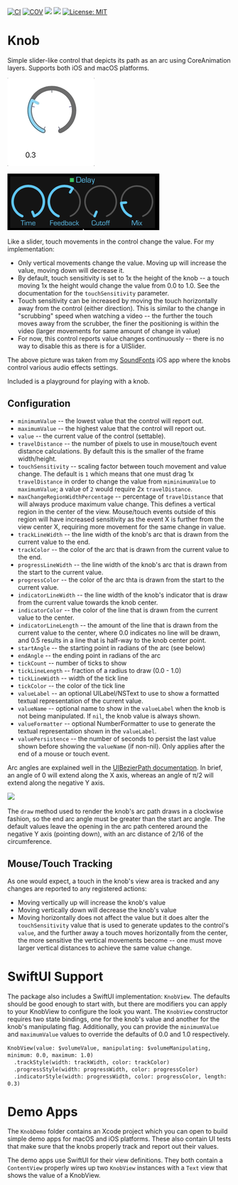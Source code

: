 [![CI](https://github.com/bradhowes/Knob/workflows/CI/badge.svg)](https://github.com/bradhowes/Knob)
[![COV](https://img.shields.io/endpoint?url=https://gist.githubusercontent.com/bradhowes/b307c10e9eb7882e6a83a3bcb1e5cd5d/raw/Knob-coverage.json)](https://github.com/bradhowes/swift-math-parser/blob/main/.github/workflows/CI.yml)
[![](https://img.shields.io/endpoint?url=https%3A%2F%2Fswiftpackageindex.com%2Fapi%2Fpackages%2Fbradhowes%2FKnob%2Fbadge%3Ftype%3Dplatforms)](https://swiftpackageindex.com/bradhowes/Knob)
[![](https://img.shields.io/endpoint?url=https%3A%2F%2Fswiftpackageindex.com%2Fapi%2Fpackages%2Fbradhowes%2FKnob%2Fbadge%3Ftype%3Dswift-versions)](https://swiftpackageindex.com/bradhowes/Knob)
[![License: MIT](https://img.shields.io/badge/License-MIT-A31F34.svg)](https://opensource.org/licenses/MIT)

# Knob

Simple slider-like control that depicts its path as an arc using CoreAnimation layers. Supports both iOS and macOS 
platforms.

![](KnobMove.gif)


![](example.png)

Like a slider, touch movements in the control change the value. For my implementation:

* Only vertical movements change the value. Moving up will increase the value, moving down will decrease it.
* By default, touch sensitivity is set to 1x the height of the knob -- a touch moving 1x the height would
  change the value from 0.0 to 1.0. See the documentation for the `touchSensitivity` parameter.
* Touch sensitivity can be increased by moving the touch horizontally away from the control (either direction).
  This is similar to the change in "scrubbing" speed when watching a video -- the further the touch moves away
  from the scrubber, the finer the positioning is within the video (larger movements for same amount of change in value)
* For now, this control reports value changes continuously -- there is no way to disable this as there is for
  a UISlider.

The above picture was taken from my [SoundFonts](https://github.com/bradhowes/SoundFonts) iOS app where the
knobs control various audio effects settings.

Included is a playground for playing with a knob.

## Configuration

* `minimumValue` -- the lowest value that the control will report out.
* `maximumValue` -- the highest value that the control will report out.
* `value` -- the current value of the control (settable).
* `travelDistance` -- the number of pixels to use in mouse/touch event distance calculations. By default this is the 
smaller of the frame width/height.
* `touchSensitivity` -- scaling factor between touch movement and value change. The default is `1` which means that one
must drag 1x `travelDistance` in order to change the value from `miminimumValue` to `maximumValue`; a value of `2` would
require 2x `travelDistance`.
* `maxChangeRegionWidthPercentage` -- percentage of `travelDistance` that will always produce maximum value change. This
defines a vertical region in the center of the view. Mouse/touch events outside of this region will have increased 
sensitivity as the event X is further from the view center X, requiring more movement for the same change in value.
* `trackLineWidth` -- the line width of the knob's arc that is drawn from the current value to the end.
* `trackColor` -- the color of the arc that is drawn from the current value to the end.
* `progressLineWidth` -- the line width of the knob's arc that is drawn from the start to the current value.
* `progressColor` -- the color of the arc thta is drawn from the start to the current value.
* `indicatorLineWidth` -- the line width of the knob's indicator that is draw from the current value towards the 
knob center.
* `indicatorColor` -- the color of the line that is drawn from the current value to the center.
* `indicatorLineLength` -- the amount of the line that is drawn from the current value to the center, where 0.0 
indicates no line will be drawn, and 0.5 results in a line that is half-way to the knob center point.
* `startAngle` -- the starting point in radians of the arc (see below)
* `endAngle` -- the ending point in radians of the arc
* `tickCount` -- number of ticks to show
* `tickLineLength` -- fraction of a radius to draw (0.0 - 1.0)
* `tickLineWidth` -- width of the tick line
* `tickColor` -- the color of the tick line
* `valueLabel` -- an optional UILabel/NSText to use to show a formatted textual representation of the current value.
* `valueName` -- optional name to show in the `valueLabel` when the knob is not being manipulated. If `nil`, the knob 
value is always shown.
* `valueFormatter` -- optional NumberFormatter to use to generate the textual representation shown in the `valueLabel`.
* `valuePersistence` -- the number of seconds to persist the last value shown before showing the `valueName` 
(if non-nil). Only applies after the end of a mouse or touch event.

Arc angles are explained well in the 
[UIBezierPath documentation](https://developer.apple.com/documentation/uikit/uibezierpath/1624358-init). In brief, an 
angle of 0 will extend along the X axis, whereas an angle of π/2 will extend along the negative Y axis.

![](https://docs-assets.developer.apple.com/published/741002b545/radians_circle_4de280d3-557c-4d69-8f12-efed200dbbd3.jpg)

The `draw` method used to render the knob's arc path draws in a clockwise fashion, so the end arc angle must be greater 
than the start arc angle. The default values leave the opening in the arc path centered around the negative Y axis 
(pointing down), with an arc distance of 2/16 of the circumference.

## Mouse/Touch Tracking

As one would expect, a touch in the knob's view area is tracked and any changes are reported to any registered actions:

* Moving vertically up will increase the knob's value
* Moving vertically down will decrease the knob's value
* Moving horizontally does not affect the value but it does alter the `touchSensitivity` value that is used to generate 
updates to the control's `value`, and the further away a touch moves horizontally from the center, the more sensitive 
the vertical movements become -- one must move larger vertical distances to achieve the same value change.

# SwiftUI Support

The package also includes a SwiftUI implementation: `KnobView`. The defaults should be good enough to start with, but 
there are modifiers you can apply to your KnobView to configure the look you want. The `KnobView` constructor requires
two state bindings, one for the knob's value and another for the knob's manipulating flag. Additionally, you can provide
the `minimumValue` and `maximumValue` values to override the defaults of 0.0 and 1.0 respectively.

```
KnobView(value: $volumeValue, manipulating: $volumeManipulating, minimum: 0.0, maximum: 1.0)
  .trackStyle(width: trackWidth, color: trackColor)
  .progressStyle(width: progressWidth, color: progressColor)
  .indicatorStyle(width: progressWidth, color: progressColor, length: 0.3)
```

# Demo Apps

The `KnobDemo` folder contains an Xcode project which you can open to build simple demo apps for macOS and iOS 
platforms. These also contain UI tests that make sure that the knobs properly track and report out their values.

The demo apps use SwiftUI for their view definitions. They both contain a `ContentView` properly wires up two `KnobView`
instances with a `Text` view that shows the value of a KnobView.
